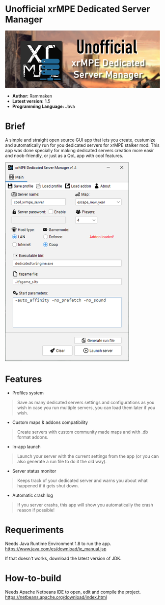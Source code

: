 # Unofficial xrMPE Dedicated Server Manager
![Banner](xrmpe_dsm_banner.png)
- **Author:** Rammaken
- **Latest version:** 1.5
- **Programming Language:** Java

# Brief
A simple and straight open source GUI app that lets you create, custumize and automatically run for you dedicated servers for xrMPE stalker mod.
This app was done specially for making dedicated servers creation more easir and noob-friendly, or just as a QoL app with cool features.

![Preview](xrmpe_dsm_preview.png)

# Features
- Profiles system
> Save as many dedicated servers settings and configurations as you wish in case you run multiple servers, you can load them later if you wish.

- Custom maps & addons compatibility
> Create servers with custom community made maps and with .db format addons.

- In-app launch
> Launch your server with the current settings from the app (or you can also generate a run file to do it the old way).

- Server status monitor
> Keeps track of your dedicated server and warns you about what happened if it gets shut down.

- Automatic crash log
> If you server crashs, this app will show you automatically the crash reason if possible!

# Requeriments
Needs Java Runtime Environment 1.8 to run the app.
https://www.java.com/es/download/ie_manual.jsp

If that doesn't works, download the latest version of JDK.

# How-to-build
Needs Apache Netbeans IDE to open, edit and compile the project.
https://netbeans.apache.org/download/index.html
